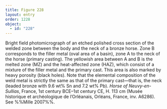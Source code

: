 ```yaml
---
title: Figure 228
layout: entry
order: 1228
object:
  - id: "228"
---
```


Bright field photomicrograph of an etched polished cross section of the welded zone between the body and the neck of a bronze horse. Zone B corresponds to the filler metal (oval area of a basin), zone A to the neck of the horse (primary casting). The yellowish area between A and B is the melted zone (MZ) and the heat-affected zone (HAZ), which consist of a mixture of the filler metal and the primary cast. This area is also marked by heavy porosity (black holes). Note that the elemental composition of the weld metal is strictly the same as that of the primary cast—that is, the neck (leaded bronze with 9.6 wt% Sn and 7.2 wt% Pb). *Horse of Neuvy-en-Sullias*, France, 1st century BCE–1st century CE, H. 113 cm (Musée historique et archéologique de l’Orléanais, Orléans, France, inv. A6286). See %%Mille 2007%%.
